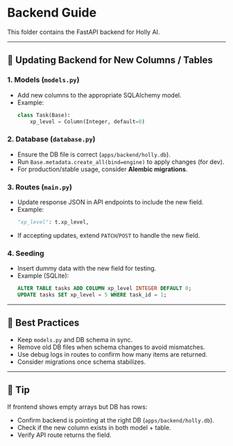 # Backend Guide

This folder contains the FastAPI backend for Holly AI.

---

## 🔄 Updating Backend for New Columns / Tables

### 1. **Models (`models.py`)**
- Add new columns to the appropriate SQLAlchemy model.
- Example:
  ```python
  class Task(Base):
      xp_level = Column(Integer, default=0)
  ```

### 2. **Database (`database.py`)**
- Ensure the DB file is correct (`apps/backend/holly.db`).
- Run `Base.metadata.create_all(bind=engine)` to apply changes (for dev).
- For production/stable usage, consider **Alembic migrations**.

### 3. **Routes (`main.py`)**
- Update response JSON in API endpoints to include the new field.
- Example:
  ```python
  "xp_level": t.xp_level,
  ```
- If accepting updates, extend `PATCH`/`POST` to handle the new field.

### 4. **Seeding**
- Insert dummy data with the new field for testing.
- Example (SQLite):
  ```sql
  ALTER TABLE tasks ADD COLUMN xp_level INTEGER DEFAULT 0;
  UPDATE tasks SET xp_level = 5 WHERE task_id = 1;
  ```

---

## 🚀 Best Practices
- Keep `models.py` and DB schema in sync.
- Remove old DB files when schema changes to avoid mismatches.
- Use debug logs in routes to confirm how many items are returned.
- Consider migrations once schema stabilizes.

---

## 📌 Tip
If frontend shows empty arrays but DB has rows:
- Confirm backend is pointing at the right DB (`apps/backend/holly.db`).
- Check if the new column exists in both model + table.
- Verify API route returns the field.
